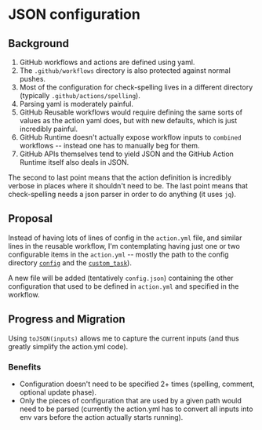 # JSON configuration

## Background

1. GitHub workflows and actions are defined using yaml.
2. The `.github/workflows` directory is also protected against normal pushes.
3. Most of the configuration for check-spelling lives in a different directory (typically `.github/actions/spelling`).
4. Parsing yaml is moderately painful.
5. GitHub Reusable workflows would require defining the same sorts of values as the action yaml does, but with new defaults, which is just incredibly painful.
6. GitHub Runtime doesn't actually expose workflow inputs to `combined` workflows -- instead one has to manually beg for them.
7. GitHub APIs themselves tend to yield JSON and the GitHub Action Runtime itself also deals in JSON.

The second to last point means that the action definition is incredibly verbose in places where it shouldn't need to be.
The last point means that check-spelling needs a json parser in order to do anything (it uses `jq`).

## Proposal

Instead of having lots of lines of config in the `action.yml` file, and similar lines in the reusable workflow, I'm contemplating having just one or two configurable items in the `action.yml` -- mostly the path to the config directory [`config`](https://github.com/check-spelling/check-spelling/wiki/Configuration#config) and the [`custom_task`](https://github.com/check-spelling/check-spelling/wiki/Configuration#custom_task)).

A new file will be added (tentatively `config.json`) containing the other configuration that used to be defined in `action.yml` and specified in the workflow.

## Progress and Migration

Using `toJSON(inputs)` allows me to capture the current inputs (and thus greatly simplify the action.yml code).

### Benefits

* Configuration doesn't need to be specified 2+ times (spelling, comment, optional update phase).
* Only the pieces of configuration that are used by a given path would need to be parsed (currently the action.yml has to convert all inputs into env vars before the action actually starts running).
